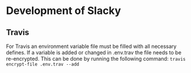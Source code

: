 # Development of Slacky

## Travis

For Travis an environment variable file must be filled with all necessary defines. 
If a variable is added or changed in .env.trav the file needs to be re-encrypted.
This can be done by running the following command: 
``travis encrypt-file .env.trav --add``
